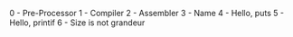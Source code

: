 0 - Pre-Processor
1 -  Compiler
2 - Assembler
3 - Name
4 - Hello, puts
5 - Hello, printif
6 - Size is not grandeur

